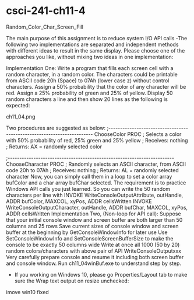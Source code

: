 # csci-241-ch11-4
Random_Color_Char_Screen_Fill

The main purpose of this assignment is to reduce system I/O API calls
-The following two implementations are separated and independent methods with different ideas to result in the same display. Please choose one of the approaches you like, without mixing two ideas in one implementation:

Implementation One: Write a program that fills each screen cell with a random character, in a random color. The characters could be printable from ASCII code 20h (Space) to 07Ah (lower case z) without control characters. Assign a 50% probability that the color of any character will be red. Assign a 25% probability of green and 25% of yellow. Display 50 random characters a line and then show 20 lines as the following is expected:

ch11_04.png

Two procedures are suggested as below:
;-----------------------------------------------------------------------
ChooseColor PROC
; Selects a color with 50% probability of red, 25% green and 25% yellow
; Receives: nothing
; Returns:  AX = randomly selected color

;-----------------------------------------------------------------------
ChooseCharacter PROC
; Randomly selects an ASCII character, from ASCII code 20h to 07Ah
; Receives: nothing
; Returns:  AL = randomly selected character
Now, you can simply call them in a loop to set a color array bufColor and a char array bufChar selected. The requirement is to practice Windows API calls you just learned. So you can write the 50 random characters per line with
INVOKE WriteConsoleOutputAttribute, outHandle, ADDR bufColor, MAXCOL, xyPos, ADDR cellsWritten
INVOKE WriteConsoleOutputCharacter, outHandle, ADDR bufChar, MAXCOL, xyPos, ADDR cellsWritten
Implementation Two, (Non-loop for API call):
Suppose that your initial console window and screen buffer are both larger than 50 columns and 25 rows
Save current sizes of console window and screen buffer at the beginning by GetConsoleWindowInfo for later use
Use SetConsoleWindowInfo and SetConsoleScreenBufferSize to make the console to be exactly 50 columns wide
Write at once all 1000 (50 by 20) random colors/characters with above pair of API WriteConsoleOutputxxx
Very carefully prepare console and resume it including both screen buffer and console window.
Run ch11_04winBuf.exe to understand step by step.
- If you working on Windows 10, please go Properties/Layout tab to make sure the Wrap text output on resize unchecked:

imove win10 fixed
